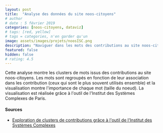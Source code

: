 ```yaml
---
layout: post
title:  "Analyse des données du site noos-citoyens"
# author
# date : 5 février 2019
categories: [noos-citoyens, dataviz]
# tags: [red, yellow]
# tags = categories, n'en garder qu'un
image: assets/images/projets/noosISC.png
description: "Naviguer dans les mots des contributions au site noos-citoyens, regroupés par proximité de sens"
featured: false
hidden: false
# rating: 4.5
---
```


Cette analyse montre les clusters de mots issus des contributions au site noos-citoyens. Les mots sont regroupés en fonction de leur association dans les contribution (ceux qui sont le plus souvent utilisés ensemble) et la visualisation montre l'importance de chaque mot (taille du noeud).
La visualisation est réalisée grâce à l'outil de l'Institut des Systèmes Complexes de Paris.


#### Sources

* [Exploration de clusters de contributions grâce à l'outil de l'Institut des Systèmes Complexes](https://noos-citoyens.fr/isc-explorer)
